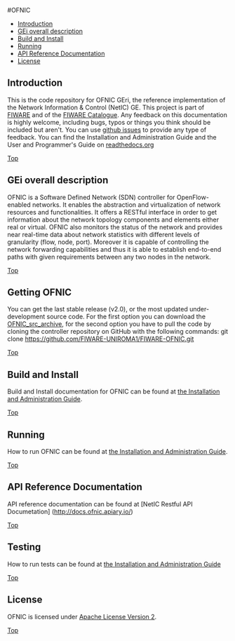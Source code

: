 #<a name="top"></a>OFNIC

* [Introduction](#introduction)
* [GEi overall description](#gei-overall-description)
* [Build and Install](#build-and-install)
* [Running](#running)
* [API Reference Documentation](#api-reference-documentation)
* [License](#license)
	
	  
## Introduction

This is the code repository for OFNIC GEri, the reference implementation of the Network Information & Control (NetIC) GE.
This project is part of [FIWARE](http://www.fiware.org) and of the [FIWARE Catalogue](http://catalogue.fiware.org/).
Any feedback on this documentation is highly welcome, including bugs, typos
or things you think should be included but aren't. You can use [github issues](https://github.com/FIWARE-UNIROMA1/FIWARE-OFNIC/issues/new) to provide any type of feedback.
You can find the Installation and Administration Guide and the User and Programmer's Guide on [readthedocs.org](https://fiware-ofnic.readthedocs.org/en/latest/)

[Top](#top)

## GEi overall description

OFNIC is a Software Defined Network (SDN) controller for OpenFlow-enabled networks. It enables the abstraction and virtualization of network resources and functionalities. It offers a RESTful interface in order to get information about the network topology components and elements either real or virtual. OFNIC also monitors the status of the network and provides near real-time data about network statistics with different levels of granularity (flow, node, port). Moreover it is capable of controlling the network forwarding capabilities and thus it is able to establish end-to-end paths with given requirements between any two nodes in the network.

[Top](#top)

## Getting OFNIC
You can get the last stable release (v2.0), or the most updated under-development source code. 
For the first option you can download the [OFNIC_src_archive](https://github.com/FIWARE-UNIROMA1/FIWARE-OFNIC/releases/tag/v2.0), for the second option you have to pull the code by cloning the controller repository on GitHub with the following commands: 
git clone https://github.com/FIWARE-UNIROMA1/FIWARE-OFNIC.git

[Top](#top)

## Build and Install

Build and Install documentation for OFNIC can be found at [the Installation and Administration Guide](https://fiware-ofnic.readthedocs.org/en/latest/Installation_and_administration_manual.html).

[Top](#top)

## Running

How to run OFNIC can be found at [the Installation and Administration Guide](https://fiware-ofnic.readthedocs.org/en/latest/Installation_and_administration_manual.html).

[Top](#top)

## API Reference Documentation

API reference documentation can be found at [NetIC Restful API Documetation] (http://docs.ofnic.apiary.io/)

[Top](#top)

## Testing

How to run tests can be found at [the Installation and Administration Guide](https://fiware-ofnic.readthedocs.org/en/latest/Installation_and_administration_manual.html)

[Top](#top)

## License

OFNIC is licensed under [Apache License Version 2](https://www.apache.org/licenses/LICENSE-2.0).

[Top](#top)
